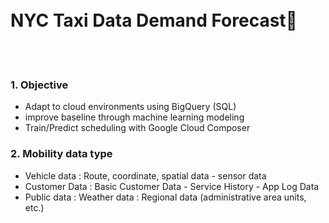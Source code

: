 <br/>
<br/>

# NYC Taxi Data Demand Forecast🚕

<br/>
<br/>

### 1. Objective
- Adapt to cloud environments using BigQuery (SQL)
- improve baseline through machine learning modeling
- Train/Predict scheduling with Google Cloud Composer

### 2. Mobility data type
- Vehicle data
  : Route, coordinate, spatial data - sensor data
- Customer Data
  : Basic Customer Data - Service History - App Log Data
- Public data
  : Weather data
  : Regional data (administrative area units, etc.)

